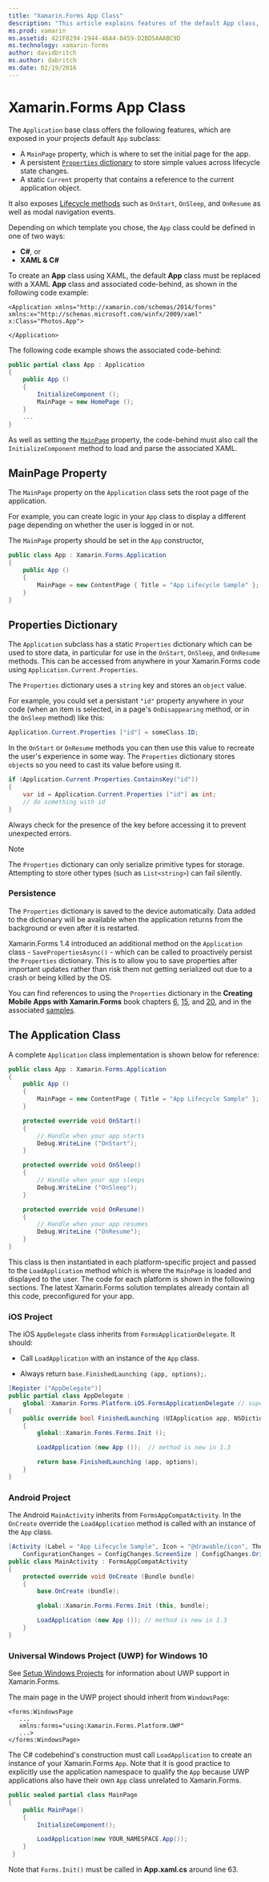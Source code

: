 ```yaml
---
title: "Xamarin.Forms App Class"
description: "This article explains features of the default App class, which includes a property to set to the initial page for the app, and a persistent dictionary for store simple values across lifecycle state changes."
ms.prod: xamarin
ms.assetid: 421F8294-1944-46A4-8459-D2BD5AAABC9D
ms.technology: xamarin-forms
author: davidbritch
ms.author: dabritch
ms.date: 02/19/2016
---
```


# Xamarin.Forms App Class

The `Application` base class offers the following features, which are exposed
in your projects default `App` subclass:

* A `MainPage` property, which is where to set the initial page for the app.
* A persistent [`Properties` dictionary](#Properties_Dictionary) to store simple values across lifecycle state changes.
* A static `Current` property that contains a reference to the current application object.

It also exposes [Lifecycle methods](~/xamarin-forms/app-fundamentals/app-lifecycle.md) such
as `OnStart`, `OnSleep`, and `OnResume` as well as modal navigation events.

Depending on which template you chose, the `App` class could be defined in one
of two ways:

* **C#**, or
* **XAML & C#**

To create an **App** class using XAML, the default **App** class must be replaced with a XAML **App** class and associated code-behind, as shown in the following code example:

```xaml
<Application xmlns="http://xamarin.com/schemas/2014/forms" xmlns:x="http://schemas.microsoft.com/winfx/2009/xaml" x:Class="Photos.App">

</Application>
```

The following code example shows the associated code-behind:

```csharp
public partial class App : Application
{
    public App ()
    {
        InitializeComponent ();
        MainPage = new HomePage ();
    }
    ...
}
```

As well as setting the [`MainPage`](https://developer.xamarin.com/api/property/Xamarin.Forms.Application.MainPage/) property, the code-behind must also call the `InitializeComponent` method to load and parse the associated XAML.

## MainPage Property

The `MainPage` property on the `Application` class sets the root page of the application.

For example, you can create logic in your `App` class to display a different page depending on whether the user is logged in or not.

The `MainPage` property should be set in the `App` constructor,

```csharp
public class App : Xamarin.Forms.Application
{
    public App ()
    {
        MainPage = new ContentPage { Title = "App Lifecycle Sample" }; // your page here
    }
}
```

<a name="Properties_Dictionary" />

## Properties Dictionary

The `Application` subclass has a static `Properties` dictionary which can be used to store data, in particular for use in the `OnStart`, `OnSleep`, and `OnResume` methods. This can be accessed from anywhere in your Xamarin.Forms code using `Application.Current.Properties`.

The `Properties` dictionary uses a `string` key and stores an `object` value.

For example, you could set a persistant `"id"` property anywhere in your code
(when an item is selected, in a page's `OnDisappearing` method, or in the `OnSleep` method)
like this:

```csharp
Application.Current.Properties ["id"] = someClass.ID;
```

In the `OnStart` or `OnResume` methods you can then use this value to recreate
the user's experience in some way. The `Properties` dictionary stores `object`s
so you need to cast its value before using it.

```csharp
if (Application.Current.Properties.ContainsKey("id"))
{
    var id = Application.Current.Properties ["id"] as int;
    // do something with id
}
```

Always check for the presence of the key before accessing it to prevent unexpected errors.

> [!NOTE]
> The `Properties` dictionary can only serialize
> primitive types for storage. Attempting to store other types (such as
> `List<string>`) can fail silently.

<!-- bugzilla 28657 -->

### Persistence

The `Properties` dictionary is saved to the device automatically.
  Data added to the dictionary will be available when the application returns from
    the background or even after it is restarted.

Xamarin.Forms 1.4 introduced an additional method on the `Application` class -
  `SavePropertiesAsync()` - which can be called to
  proactively persist the `Properties` dictionary. This is to allow
  you to save properties after important updates
  rather than risk them not getting serialized out
  due to a crash or being killed by the OS.

You can find references to using the `Properties` dictionary in the
**Creating Mobile Apps with Xamarin.Forms** book chapters [6](https://developer.xamarin.com/r/xamarin-forms/book/chapter06.pdf),
[15](https://developer.xamarin.com/r/xamarin-forms/book/chapter15.pdf), and [20](https://developer.xamarin.com/r/xamarin-forms/book/chapter20.pdf),
and in the associated
[samples](https://github.com/xamarin/xamarin-forms-book-preview-2).



## The Application Class

A complete `Application` class implementation is shown below for reference:

```csharp
public class App : Xamarin.Forms.Application
{
    public App ()
    {
        MainPage = new ContentPage { Title = "App Lifecycle Sample" }; // your page here
    }

    protected override void OnStart()
    {
        // Handle when your app starts
        Debug.WriteLine ("OnStart");
    }

    protected override void OnSleep()
    {
        // Handle when your app sleeps
        Debug.WriteLine ("OnSleep");
    }

    protected override void OnResume()
    {
        // Handle when your app resumes
        Debug.WriteLine ("OnResume");
    }
}

```

This class is then instantiated in each platform-specific project and passed to the
`LoadApplication` method which is where the `MainPage` is loaded and displayed to the user.
The code for each platform is shown in the following sections. The latest Xamarin.Forms solution templates already contain all this code, preconfigured for your app.


### iOS Project

The iOS `AppDelegate` class inherits from `FormsApplicationDelegate`. It should:

* Call `LoadApplication` with an instance of the `App` class.

* Always return `base.FinishedLaunching (app, options);`.

```csharp
[Register ("AppDelegate")]
public partial class AppDelegate :
    global::Xamarin.Forms.Platform.iOS.FormsApplicationDelegate // superclass new in 1.3
{
    public override bool FinishedLaunching (UIApplication app, NSDictionary options)
    {
        global::Xamarin.Forms.Forms.Init ();

        LoadApplication (new App ());  // method is new in 1.3

        return base.FinishedLaunching (app, options);
    }
}
```

### Android Project

The Android `MainActivity` inherits from `FormsAppCompatActivity`. In the `OnCreate` override the `LoadApplication` method is called with an instance of the `App` class.

```csharp
[Activity (Label = "App Lifecycle Sample", Icon = "@drawable/icon", Theme = "@style/MainTheme", MainLauncher = true,
    ConfigurationChanges = ConfigChanges.ScreenSize | ConfigChanges.Orientation)]
public class MainActivity : FormsAppCompatActivity
{
    protected override void OnCreate (Bundle bundle)
    {
        base.OnCreate (bundle);

        global::Xamarin.Forms.Forms.Init (this, bundle);

        LoadApplication (new App ()); // method is new in 1.3
    }
}
```

### Universal Windows Project (UWP) for Windows 10

See [Setup Windows Projects](~/xamarin-forms/platform/windows/installation/index.md)
for information about UWP support in Xamarin.Forms.

The main page in the UWP project should inherit from `WindowsPage`:

```xaml
<forms:WindowsPage
   ...
   xmlns:forms="using:Xamarin.Forms.Platform.UWP"
   ...>
</forms:WindowsPage>
```

The C# codebehind's construction must call `LoadApplication` to create an
instance of your Xamarin.Forms `App`. Note that it is good practice to
explicitly use the application namespace to qualify the `App` because UWP applications
also have their own `App` class unrelated to Xamarin.Forms.

```csharp
public sealed partial class MainPage
{
    public MainPage()
    {
        InitializeComponent();

        LoadApplication(new YOUR_NAMESPACE.App());
    }
 }
```

Note that `Forms.Init()` must be called in **App.xaml.cs** around line 63.
